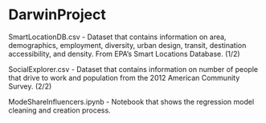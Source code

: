 # DarwinProject

SmartLocationDB.csv - Dataset that contains information on area, demographics, employment, diversity, urban design, transit, destination accessibility, and density. From EPA’s Smart Locations Database. (1/2)

SocialExplorer.csv - Dataset that contains information on number of people that drive to work and population from the 2012 American Community Survey. (2/2)

ModeShareInfluencers.ipynb - Notebook that shows the regression model cleaning and creation process. 
